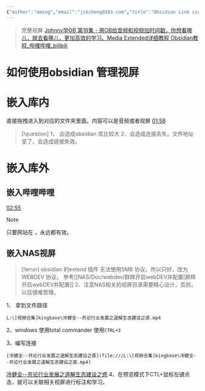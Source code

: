 ```yaml
---
{"author":"aming","email":"jikcheng@163.com","title":"Obsidian Link videos","creation_date":"2022-06-27 15:57","Last modified date":"2022-11-27 19:42","tags":"Obsidian Link videos","File Folder with relative path":"soft/Doc/obsidian/skill","remark":null,"other":null,"dg-publish":true,"permalink":"/soft/doc/obsidian/skill/obsidian-link-videos/","dgPassFrontmatter":true}
---
```







>完整视屏
[Johnny学OB 第18集 - 用OB给音频和视频加时间戳，你想看哪儿，就去看哪儿，更加高效的学习。Media Extended详细教程 Obsidian教程_哔哩哔哩_bilibili](https://www.bilibili.com/video/BV1hf4y1P7iN?spm_id_from=333.999.0.0)

# 如何使用obsidian 管理视屏
# 嵌入库内
直接拖拽进入到对应的文件夹里面。内容可以是音频或者视屏
[01:58](https://www.bilibili.com/video/BV1hf4y1P7iN?spm_id_from=333.999.0.0#t=118.020175)
> [!question]
>1、 会造成obsidian 库比较大
> 2、会造成连接丢失。文件地址变了，会造成链接失效。


# 嵌入库外

## 嵌入哔哩哔哩
[02:55](https://www.bilibili.com/video/BV1hf4y1P7iN?spm_id_from=333.999.0.0#t=175.859923)
> [!note]
> 只要网站在 ，永远都有效。

## 嵌入NAS视屏
> [!error]
> obsidian 的extend 插件 无法使用SMB 协议，所以只好，改为WEBDEV 协议。
>  参考[[NAS/Doc/webdev/群辉开启webDEV并配置\|群辉开启webDEV并配置]]
>  2、注意NAS相关的视屏目录需要精心设计，否则，以后很难管理。

1、 拿到文件路径
```
L:\[视频合集]kingbase\冷健全--共论行业发展之道解生态建设之惑.mp4
```
2、windows 使用total commander 使用`CTRL+3`

3、编写连接
```
[冷健全--共论行业发展之道解生态建设之惑](file:///L:\[视频合集]kingbase\冷健全--共论行业发展之道解生态建设之惑.mp4)
```

[冷健全--共论行业发展之道解生态建设之惑](file:///L:\[视频合集]kingbase\冷健全--共论行业发展之道解生态建设之惑.mp4)
4、在预览模式下CTL+鼠标左键点击，就可以关联相关视屏进行标注和学习。


